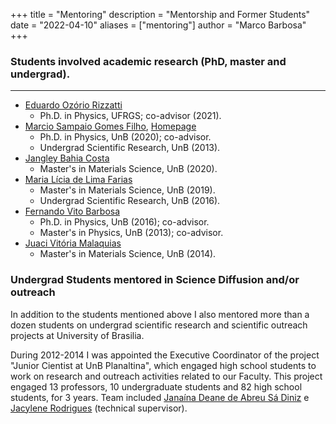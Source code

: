 +++
title = "Mentoring"
description = "Mentorship and Former Students"
date = "2022-04-10"
aliases = ["mentoring"]
author = "Marco Barbosa"
+++

### Students involved academic research (PhD, master and undergrad).
***

- [Eduardo Ozório Rizzatti](http://lattes.cnpq.br/9776753274036815)
    - Ph.D. in Physics, UFRGS; co-advisor (2021).
- [Marcio Sampaio Gomes Filho](http://lattes.cnpq.br/4247706975206030), [Homepage](https://www.setubal.net.br/)
    - Ph.D. in Physics, UnB (2020); co-advisor.
    - Undergrad Scientific Research, UnB (2013).
- [Jangley Bahia Costa](http://lattes.cnpq.br/8061758635546185)
    - Master's in Materials Science, UnB (2020).
- [Maria Lícia de Lima Farias](http://lattes.cnpq.br/0241367920268602)
    - Master's in Materials Science, UnB (2019).
    - Undergrad Scientific Research, UnB (2016).
- [Fernando Vito Barbosa](http://lattes.cnpq.br/7430520491940167)
    - Ph.D. in Physics, UnB (2016); co-advisor.
    - Master's in Physics, UnB (2013); co-advisor.
- [Juaci Vitória Malaquias](https://www.embrapa.br/equipe/-/empregado/333881/juaci-vitoria-malaquias)
    - Master's in Materials Science, UnB (2014).

### Undergrad Students mentored in Science Diffusion and/or outreach

In addition to the students mentioned above I also mentored more than a dozen students on 
undergrad scientific research and scientific outreach projects at University of Brasilia.

During 2012-2014 I was appointed the Executive Coordinator of the project
"Junior Cientist at UnB Planaltina", which engaged high school students to work on research and outreach activities related to our Faculty. This project engaged 13 professors, 10 undergraduate students and 82 high school students, for 3 years.
Team included [Janaína Deane de Abreu Sá Diniz](https://pesquisar.unb.br/professor/janaina-deane-de-abreu-sa-diniz) e [Jacylene Rodrigues](https://www.linkedin.com/in/jacylene-rodrigues-006b35b8/) (technical supervisor).
